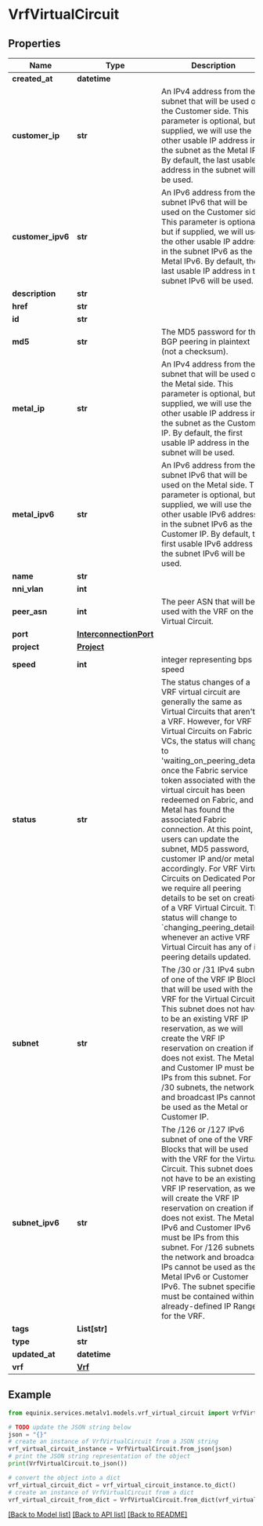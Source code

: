 # VrfVirtualCircuit


## Properties

Name | Type | Description | Notes
------------ | ------------- | ------------- | -------------
**created_at** | **datetime** |  | [optional] 
**customer_ip** | **str** | An IPv4 address from the subnet that will be used on the Customer side. This parameter is optional, but if supplied, we will use the other usable IP address in the subnet as the Metal IP. By default, the last usable IP address in the subnet will be used. | [optional] 
**customer_ipv6** | **str** | An IPv6 address from the subnet IPv6 that will be used on the Customer side. This parameter is optional, but if supplied, we will use the other usable IP address in the subnet IPv6 as the Metal IPv6. By default, the last usable IP address in the subnet IPv6 will be used. | [optional] 
**description** | **str** |  | [optional] 
**href** | **str** |  | [optional] 
**id** | **str** |  | [optional] 
**md5** | **str** | The MD5 password for the BGP peering in plaintext (not a checksum). | [optional] 
**metal_ip** | **str** | An IPv4 address from the subnet that will be used on the Metal side. This parameter is optional, but if supplied, we will use the other usable IP address in the subnet as the Customer IP. By default, the first usable IP address in the subnet will be used. | [optional] 
**metal_ipv6** | **str** | An IPv6 address from the subnet IPv6 that will be used on the Metal side. This parameter is optional, but if supplied, we will use the other usable IPv6 address in the subnet IPv6 as the Customer IP. By default, the first usable IPv6 address in the subnet IPv6 will be used. | [optional] 
**name** | **str** |  | [optional] 
**nni_vlan** | **int** |  | [optional] 
**peer_asn** | **int** | The peer ASN that will be used with the VRF on the Virtual Circuit. | [optional] 
**port** | [**InterconnectionPort**](InterconnectionPort.md) |  | [optional] 
**project** | [**Project**](Project.md) |  | [optional] 
**speed** | **int** | integer representing bps speed | [optional] 
**status** | **str** | The status changes of a VRF virtual circuit are generally the same as Virtual Circuits that aren&#39;t in a VRF. However, for VRF Virtual Circuits on Fabric VCs, the status will change to &#39;waiting_on_peering_details&#39; once the Fabric service token associated with the virtual circuit has been redeemed on Fabric, and Metal has found the associated Fabric connection. At this point, users can update the subnet, MD5 password, customer IP and/or metal IP accordingly. For VRF Virtual Circuits on Dedicated Ports, we require all peering details to be set on creation of a VRF Virtual Circuit. The status will change to &#x60;changing_peering_details&#x60; whenever an active VRF Virtual Circuit has any of its peering details updated. | [optional] 
**subnet** | **str** | The /30 or /31 IPv4 subnet of one of the VRF IP Blocks that will be used with the VRF for the Virtual Circuit. This subnet does not have to be an existing VRF IP reservation, as we will create the VRF IP reservation on creation if it does not exist. The Metal IP and Customer IP must be IPs from this subnet. For /30 subnets, the network and broadcast IPs cannot be used as the Metal or Customer IP. | [optional] 
**subnet_ipv6** | **str** | The /126 or /127 IPv6 subnet of one of the VRF IP Blocks that will be used with the VRF for the Virtual Circuit. This subnet does not have to be an existing VRF IP reservation, as we will create the VRF IP reservation on creation if it does not exist. The Metal IPv6 and Customer IPv6 must be IPs from this subnet. For /126 subnets, the network and broadcast IPs cannot be used as the Metal IPv6 or Customer IPv6. The subnet specified must be contained within an already-defined IP Range for the VRF. | [optional] 
**tags** | **List[str]** |  | [optional] 
**type** | **str** |  | [optional] 
**updated_at** | **datetime** |  | [optional] 
**vrf** | [**Vrf**](Vrf.md) |  | 

## Example

```python
from equinix.services.metalv1.models.vrf_virtual_circuit import VrfVirtualCircuit

# TODO update the JSON string below
json = "{}"
# create an instance of VrfVirtualCircuit from a JSON string
vrf_virtual_circuit_instance = VrfVirtualCircuit.from_json(json)
# print the JSON string representation of the object
print(VrfVirtualCircuit.to_json())

# convert the object into a dict
vrf_virtual_circuit_dict = vrf_virtual_circuit_instance.to_dict()
# create an instance of VrfVirtualCircuit from a dict
vrf_virtual_circuit_from_dict = VrfVirtualCircuit.from_dict(vrf_virtual_circuit_dict)
```
[[Back to Model list]](../README.md#documentation-for-models) [[Back to API list]](../README.md#documentation-for-api-endpoints) [[Back to README]](../README.md)


